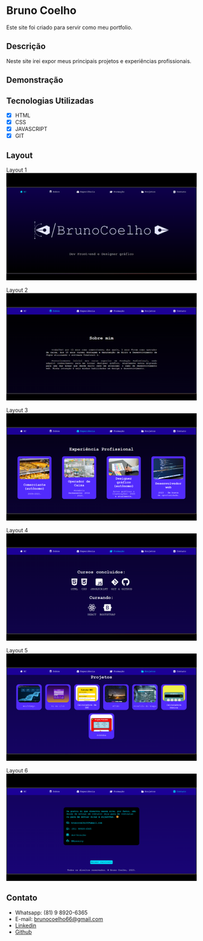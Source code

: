 # Bruno Coelho

Este site foi criado para servir como meu portfolio. 

## Descrição

Neste site irei expor meus principais projetos e experiências profissionais.

## Demonstração


## Tecnologias Utilizadas

 - [x] HTML
 - [x] CSS
 - [x] JAVASCRIPT
 - [x] GIT

## Layout

Layout 1
<img src="./Assets/layout1.png">

Layout 2
<img src="./Assets/layout2.png">

Layout 3
<img src="./Assets/layout3.png">

Layout 4
<img src="./Assets/layout4.png">

Layout 5
<img src="./Assets/layout5.png">

Layout 6
<img src="./Assets/layout6.png">

## Contato
 - Whatsapp: (81) 9 8920-6365
 - E-mail: brunocoelho66@gmail.com
 - [Linkedin](https://www.linkedin.com/in/dev-bcoelho)
 - [Github](https://github.com/BMinority)



